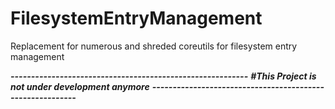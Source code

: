 # FilesystemEntryManagement
Replacement for numerous and shreded coreutils for filesystem entry management

***----------------------------------------------------------***
***#This Project is not under development anymore***
***----------------------------------------------------------***
